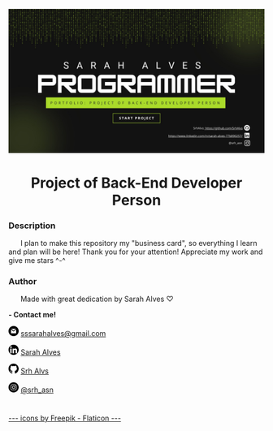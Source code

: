 ![.](.\Readme\banner.jpg)

<h1 align="center">Project of Back-End Developer Person</h1>

### Description
<p> &nbsp; &nbsp; &nbsp; I plan to make this repository my "business card", so everything I learn and plan will be here! Thank you for your attention! Appreciate my work and give me stars ^-^ </p>
 
### Author
<p> &nbsp; &nbsp; &nbsp; Made with great dedication by Sarah Alves ♡ </p>

**- Contact me!**

![.](.\Readme\logo_email.png) <a href="mailto:sssarahalves@gmail.com" title="E-mail">sssarahalves@gmail.com</a>

![.](.\Readme\logo_linkedin.png) <a href="https://www.linkedin.com/in/sarah-alves-77b890257/" title="LinkedIn">Sarah Alves</a>

![.](.\Readme\logo_github.png) <a href="https://github.com/SrhAlvs" title="GitHub">Srh Alvs</a>

![.](.\Readme\logo_instagram.png) <a href="https://www.instagram.com/srh_asn/" title="Instagram">@srh_asn</a>

#
#
#
#
<a href="https://www.flaticon.com/br/" title="Icons">--- icons by Freepik - Flaticon ---</a>